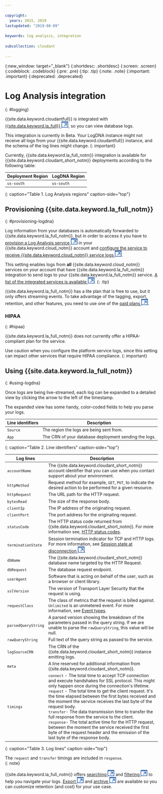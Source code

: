 ```yaml
---

copyright:
  years: 2015, 2019
lastupdated: "2019-08-09"

keywords: log analysis, integration 

subcollection: cloudant

---
```


{:new_window: target="_blank"}
{:shortdesc: .shortdesc}
{:screen: .screen}
{:codeblock: .codeblock}
{:pre: .pre}
{:tip: .tip}
{:note: .note}
{:important: .important}
{:deprecated: .deprecated}

<!-- Acrolinx: 2018-05-31 -->

# Log Analysis integration
{: #logging}

{{site.data.keyword.cloudantfull}} is integrated with [{{site.data.keyword.la_full}} ![External link icon](../images/launch-glyph.svg "External link icon")](/docs/services/Log-Analysis-with-LogDNA?topic=LogDNA-about), so you can view database logs.

This integration is currently in Beta. Your LogDNA instance might not receive all logs from your {{site.data.keyword.cloudantfull}} instance, and the schema of the log lines might change.
{: important}

Currently, {{site.data.keyword.la_full_notm}} integration is available for {{site.data.keyword.cloudant_short_notm}} deployments according to the following table:

Deployment Region | LogDNA Region
----------|-----------
`us-south` | `us-south`
{: caption="Table 1. Log Analysis regions" caption-side="top"}

## Provisioning {{site.data.keyword.la_full_notm}}
{: #provisioning-logdna}

Log information from your databases is automatically forwarded to {{site.data.keyword.la_full_notm}}, but in order to access it you have to [provision a Log Analysis service ![External link icon](../images/launch-glyph.svg "External link icon")](/docs/services/Log-Analysis-with-LogDNA?topic=LogDNA-provision) in your {{site.data.keyword.cloud_notm}} account and [configure the service to receive {{site.data.keyword.cloud_notm}} service logs ![External link icon](../images/launch-glyph.svg "External link icon")](/docs/services/Log-Analysis-with-LogDNA?topic=LogDNA-config_svc_logs).

This setting enables logs from **all** {{site.data.keyword.cloud_notm}} services on your account that have {{site.data.keyword.la_full_notm}} integration to send logs to your {{site.data.keyword.la_full_notm}} service. [A list of the integrated services is available ![External link icon](../images/launch-glyph.svg "External link icon")](/docs/services/Log-Analysis-with-LogDNA?topic=LogDNA-cloud_services#cloud_services).
{: .tip}

{{site.data.keyword.la_full_notm}} has a lite plan that is free to use, but it only offers streaming events. To take advantage of the tagging, export, retention, and other features, you need to use one of the [paid plans ![External link icon](../images/launch-glyph.svg "External link icon")](/docs/services/Log-Analysis-with-LogDNA?topic=LogDNA-about#overview_pricing_plans).

### HIPAA 
{: #hipaa}

{{site.data.keyword.la_full_notm}} does not currently offer a HIPAA-compliant plan for the service. 

Use caution when you configure the platform service logs, since this setting can impact other services that require HIPAA compliance.
{: important}

## Using {{site.data.keyword.la_full_notm}}
{: #using-logdna}

Once logs are being live-streamed, each log can be expanded to a detailed view by clicking the arrow to the left of the timestamp.

The expanded view has some handy, color-coded fields to help you parse your logs. 

Line identifiers | Description
-----------------|------------
`Source` | The region the logs are being sent from.
`App` | The CRN of your database deployment sending the logs. 
{: caption="Table 2. Line identifiers" caption-side="top"}

Log lines | Description
----------|------------
`accountName` | The {{site.data.keyword.cloudant_short_notm}} account identifier that you can use when you contact support about your environment. 
`httpMethod` | Request method for example, `GET`, `PUT`, to indicate the desired action to be performed for a given resource.
`httpRequest` | The URL path for the HTTP request. 
`bytesRead`| The size of the response body. 
`clientIp` | The IP address of the originating request. 
`clientPort` | The port address for the originating request. 
`statusCode` | The HTTP status code returned from {{site.data.keyword.cloudant_short_notm}}. For more information see, [HTTP status codes](https://cloud.ibm.com/docs/services/Cloudant?topic=cloudant-http#http-status-codes).
`terminationState` | Session termination indicator for TCP and HTTP logs. For more information, see [Session state at disconnection ![External link icon](../images/launch-glyph.svg "External link icon")](https://cbonte.github.io/haproxy-dconv/1.7/configuration.html#8.5).
`dbName`| The {{site.data.keyword.cloudant_short_notm}} database name targeted by the HTTP Request.  
`dbRequest` | The database request endpoint.
`userAgent` |  Software that is acting on behalf of the user, such as a browser or client library.
`sslVersion` | The version of Transport Layer Security that the request is using. 
`requestClass`| The class of metrics that the request is billed against. `Unlimited` is an unmetered event. For more information, see [Event types](https://cloud.ibm.com/docs/services/Cloudant?topic=cloudant-ibm-cloud-public#event-types).
`parsedQueryString` | A parsed version showing the breakdown of the parameters passed in the query string. If we are unable to parse the `rawQueryString`, this value will be null.
`rawQueryString` | Full text of the query string as passed to the service.
`logSourceCRN` | The CRN of the {{site.data.keyword.cloudant_short_notm}} instance emitting logs.
`meta`| A line reserved for additional information from {{site.data.keyword.cloudant_short_notm}}.
`timings` |  `connect` - The total time to accept TCP connection and execute handshakes for SSL protocol. This might only happen once during the connection's lifetime. </br> `request` - The total time to get the client request. It's the time elapsed between the first bytes received and the moment the service receives the last byte of the request body. </br> `transfer`- The data transmission time to transfer the full response from the service to the client. </br> `response`- The total active time for the HTTP request, between the moment the service received the first byte of the request header and the emission of the last byte of the response body.
{: caption="Table 3. Log lines" caption-side="top"}

The `request` and `transfer` timings are included in `response`.  
{: note}

{{site.data.keyword.la_full_notm}} offers [searching ![External link icon](../images/launch-glyph.svg "External link icon")](/docs/services/Log-Analysis-with-LogDNA?topic=LogDNA-view_logs#view_logs_step6) and [filtering ![External link icon](../images/launch-glyph.svg "External link icon")](/docs/services/Log-Analysis-with-LogDNA?topic=LogDNA-view_logs#view_logs_step5) to help you navigate your logs. [Export ![External link icon](../images/launch-glyph.svg "External link icon")](/docs/services/Log-Analysis-with-LogDNA?topic=LogDNA-export#export) and [archive ![External link icon](../images/launch-glyph.svg "External link icon")](/docs/services/Log-Analysis-with-LogDNA?topic=LogDNA-archiving#archiving) are available so you can customize retention (and cost) for your use case.